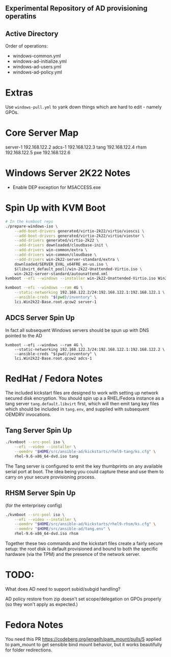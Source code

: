 ## Experimental Repository of AD provisioning operatins



## Active Directory

Order of operations:

- windows-common.yml
- windows-ad-initialize.yml
- windows-ad-users.yml
- windows-ad-policy.yml

# Extras

Use `windows-pull.yml` to yank down things which are hard to edit - namely GPOs.

# Core Server Map

server-1 192.168.122.2
adcs-1 192.168.122.3
tang 192.168.122.4
rhsm 192.168.122.5
pxe 192.168.122.6

# Windows Server 2K22 Notes

* Enable DEP exception for MSACCESS.exe

# Spin Up with KVM Boot

```bash
# In the kvmboot repo
./prepare-windows-iso \
    --add-boot-drivers generated/virtio-2k22/virtio/vioscsi \
    --add-boot-drivers generated/virtio-2k22/virtio/viostor \
    --add-drivers generated/virtio-2k22 \
    --add-drivers downloaded/cloudbase-init \
    --add-drivers win-common/extra \
    --add-drivers win-common/cloudbase \
    --add-drivers win-2k22-server-standard/extra \
    downloaded/SERVER_EVAL_x64FRE_en-us.iso \
    $(libvirt_default_pool)/win-2k22-Unattended-Virtio.iso \
    win-2k22-server-standard/autounattend.xml
kvmboot --efi --windows --installer win-2k22-Unattended-Virtio.iso Win2k22-Base

kvmboot --efi --windows --ram 4G \
    --static-networking 192.168.122.2/24:192.168.122.1:192.168.122.1 \
    --ansible-creds "$(pwd)/inventory" \
    lci.Win2k22-Base.root.qcow2 server-1

```

## ADCS Server Spin Up

In fact all subsequent Windows servers should be spun up with DNS pointed to the AD

```
kvmboot --efi --windows --ram 4G \
    --static-networking 192.168.122.3/24:192.168.122.1:192.168.122.2 \
    --ansible-creds "$(pwd)/inventory" \
    lci.Win2k22-Base.root.qcow2 adcs-1
```

# RedHat / Fedora Notes

The included kickstart files are designed to work with setting up network secured
disk encryption. You should spin up a a RHEL/Fedora instance as a tang server
`tang.default.libvirt` first, which will then emit tang key files which should
be included in `tang.env`, and supplied with subsequent OEMDRV invocations.

## Tang Server Spin Up
```bash
./kvmboot --src-pool iso \
    --efi --video --installer \
    --oemdrv "$HOME/src/ansible-ad/kickstarts/rhel9-tang/ks.cfg" \
    rhel-9.6-x86_64-dvd.iso tang
```

The Tang server is configured to emit the key thumbprints on any available
serial port at boot. The idea being you could capture these and use them to
carry on your secure provisioning process.

## RHSM Server Spin Up

(for the enterprisey config)

```bash
./kvmboot --src-pool iso \
    --efi --video --installer \
    --oemdrv "$HOME/src/ansible-ad/kickstarts/rhel9-rhsm/ks.cfg" \
    --oemdrv "$HOME/src/ansible-ad/tang.env" \ 
    rhel-9.6-x86_64-dvd.iso rhsm
```

Together these two commands and the kickstart files create a fairly secure setup:
the root disk is default provisioned and bound to both the specific hardware
(via the TPM) and the presence of the network server.

# TODO:

What does AD need to support subid/subgid handling?

AD policy restore from zip doesn't set scope/delegation on GPOs properly (so they won't apply as expected.)

# Fedora Notes

You need this PR https://codeberg.org/jengelh/pam_mount/pulls/5 applied to pam_mount to get sensible bind mount
behavior, but it works beautifully for folder redirections.